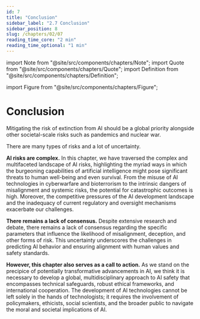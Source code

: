 ```yaml
---
id: 7
title: "Conclusion"
sidebar_label: "2.7 Conclusion"
sidebar_position: 8
slug: /chapters/02/07
reading_time_core: "2 min"
reading_time_optional: "1 min"
---
```

import Note from "@site/src/components/chapters/Note";
import Quote from "@site/src/components/chapters/Quote";
import Definition from "@site/src/components/chapters/Definition";

import Figure from "@site/src/components/chapters/Figure";

# Conclusion

<Quote speaker="CAIS" position="Statement on AI Risk signed by hundreds of AI Experts" date="2023" source="([CAIS, 2023](https://safe.ai/work/statement-on-ai-risk))">

Mitigating the risk of extinction from AI should be a global priority alongside other societal-scale risks such as pandemics and nuclear war.

</Quote>

There are many types of risks and a lot of uncertainty.

**AI risks are complex.** In this chapter, we have traversed the complex and multifaceted landscape of AI risks, highlighting the myriad ways in which the burgeoning capabilities of artificial intelligence might pose significant threats to human well-being and even survival. From the misuse of AI technologies in cyberwarfare and bioterrorism to the intrinsic dangers of misalignment and systemic risks, the potential for catastrophic outcomes is high. Moreover, the competitive pressures of the AI development landscape and the inadequacy of current regulatory and oversight mechanisms exacerbate our challenges.

**There remains a lack of consensus.** Despite extensive research and debate, there remains a lack of consensus regarding the specific parameters that influence the likelihood of misalignment, deception, and other forms of risk. This uncertainty underscores the challenges in predicting AI behavior and ensuring alignment with human values and safety standards.

**However, this chapter also serves as a call to action.** As we stand on the precipice of potentially transformative advancements in AI, we think it is necessary to develop a global, multidisciplinary approach to AI safety that encompasses technical safeguards, robust ethical frameworks, and international cooperation. The development of AI technologies cannot be left solely in the hands of technologists; it requires the involvement of policymakers, ethicists, social scientists, and the broader public to navigate the moral and societal implications of AI.

<Figure src="./img/yMk_Image_37.png" alt="Enter image alt description" number="37" label="2.37" caption="XKCD ([XKCD](https://xkcd.com/))" />